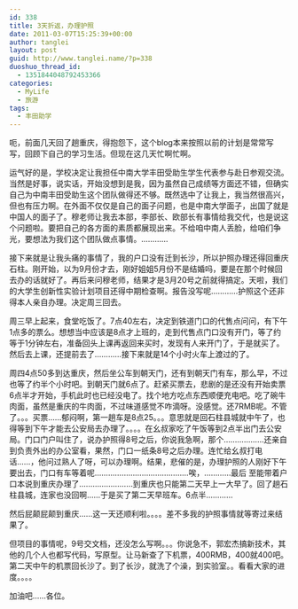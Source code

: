 ```yaml
---
id: 338
title: 3天折返，办理护照
date: 2011-03-07T15:25:39+00:00
author: tanglei
layout: post
guid: http://www.tanglei.name/?p=338
duoshuo_thread_id:
  - 1351844048792453366
categories:
  - MyLife
  - 旅游
tags:
  - 丰田助学
---
```

呃，前面几天回了趟重庆，得抱怨下，这个blog本来按照以前的计划是常常写写，回顾下自己的学习生活。但现在这几天忙啊忙啊。
  
运气好的是，学校决定让我担任中南大学丰田受助生学生代表参与赴日参观交流。当然是好事，说实话，开始没想到是我，因为虽然自己成绩等方面还不错，但确实自己为中南丰田受助生这个团队做得还不够。既然选中了让我上，我当然很高兴，但也有压力啊。在外面不仅仅是自己的面子问题，也是中南大学面子，出国了就是中国人的面子了。穆老师让我去本部，李部长、欧部长有事情给我交代，也是说这个问题啦。要把自己的各方面的素质都展现出来。不给咱中南人丢脸，给咱们争光，要想法为我们这个团队做点事情。…………
  
接下来就是让我头痛的事情了，我的户口没有迁到长沙，所以护照办理还得回重庆石柱。刚开始，以为9月份才去，刚好姐姐5月份不是结婚吗，要是在那个时候回去办的话就好了。再后来问穆老师，结果才是3月20号之前就得搞定。天啦，我们的大学生创新性实验计划项目还得中期检查啊。报告没写呢…………护照这个还非得本人亲自办理。决定周三回去。
  
周三早上起来，食堂吃饭了。7点40左右，决定到铁道门口的代售点问问，有下午1点多的票么。想想当中应该是8点才上班的，走到代售点门口没有开门，等了约等于1分钟左右，准备回头上课再返回来买时，发现有人来开门了，于是就买了。然后去上课，还提前去了…………接下来就是14个小时火车上渡过的了。
  
周四4点50多到达重庆，然后坐公车到朝天门，还有到朝天门有车，那么早，不过也等了约半个小时吧。到朝天门就6点了。赶紧买票去，悲剧的是还没有开始卖票6点半才开始，手机此时也已经没电了。找个地方吃点东西顺便充电吧。吃了碗牛肉面，虽然是重庆的牛肉面，不过味道感觉不咋滴呀。没感觉。还7RMB呢。不管了。。。买票……郁闷啊，第一趟车是8点25。。。意思就是回石柱县城就中午了，也得等到下午才能去公安局去办理了。。。。在幺叔家吃了午饭等到2点半出门去公安局。门口门户叫住了，说办护照得8号之后，你说我急啊，那个………………还亲自到负责外出的办公室看，果然，门口一纸条8号之后办理。连忙给幺叔打电话……，他问过熟人了呀，可以办理啊。结果，悲催的是，办理护照的人刚好下午要出去，门口有车等着呢……………………………………唉，…………最后 至能带着户口本说到重庆办理了……………………到重庆也只能第二天早上一大早了。回了趟石柱县城，连家也没回啊……于是买了第二天早班车。6点半…………
  
然后屁颠屁颠到重庆……这一天还顺利啦。。。。差不多我的护照事情就等寄过来结果了。
  
但项目的事情呢，9号交文档，还没怎么写啊。。。你说急不，郭宏杰搞新技术，其他的几个人也都写代码，写原型。让马新查了下机票，400RMB，400就400吧。第二天中午的机票回长沙了。到了长沙，就洗了个澡，到实验室。。看看大家的进度。。。。
  
加油吧……各位。
